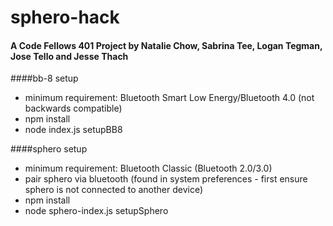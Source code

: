 # sphero-hack
#### A Code Fellows 401 Project by Natalie Chow, Sabrina Tee, Logan Tegman, Jose Tello and Jesse Thach

####bb-8 setup
- minimum requirement: Bluetooth Smart Low Energy/Bluetooth 4.0 (not backwards compatible)
- npm install
- node index.js setupBB8

####sphero setup
- minimum requirement: Bluetooth Classic (Bluetooth 2.0/3.0)
- pair sphero via bluetooth (found in system preferences - first ensure sphero is not connected to another device)
- npm install
- node sphero-index.js setupSphero
